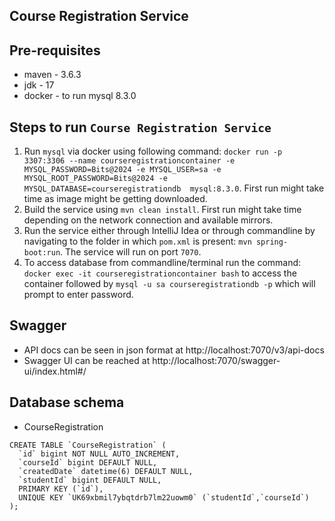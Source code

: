**Course Registration Service**
-

Pre-requisites
-
- maven - 3.6.3
- jdk - 17
- docker - to run mysql 8.3.0

Steps to run `Course Registration Service`
-
1. Run `mysql` via docker using following command: `docker run -p 3307:3306 --name courseregistrationcontainer -e MYSQL_PASSWORD=Bits@2024 -e MYSQL_USER=sa -e MYSQL_ROOT_PASSWORD=Bits@2024 -e MYSQL_DATABASE=courseregistrationdb  mysql:8.3.0`. First run might take time as image might be getting downloaded.
2. Build the service using `mvn clean install`. First run might take time depending on the network connection and available mirrors.
3. Run the service either through IntelliJ Idea or through commandline by navigating to the folder in which `pom.xml` is present: `mvn spring-boot:run`. The service will run on port `7070`.
4. To access database from commandline/terminal run the command: `docker exec -it courseregistrationcontainer bash` to access the container followed by `mysql -u sa courseregistrationdb -p` which will prompt to enter password.

Swagger
-
- API docs can be seen in json format at http://localhost:7070/v3/api-docs
- Swagger UI can be reached at http://localhost:7070/swagger-ui/index.html#/

Database schema
-
- CourseRegistration

```
CREATE TABLE `CourseRegistration` (
  `id` bigint NOT NULL AUTO_INCREMENT,
  `courseId` bigint DEFAULT NULL,
  `createdDate` datetime(6) DEFAULT NULL,
  `studentId` bigint DEFAULT NULL,
  PRIMARY KEY (`id`),
  UNIQUE KEY `UK69xbmil7ybqtdrb7lm22uowm0` (`studentId`,`courseId`)
);
```
